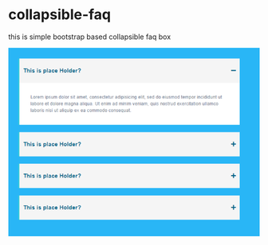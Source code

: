 # collapsible-faq
this is simple bootstrap based collapsible faq box

![ screenshot ](https://github.com/singhroshan1999/collapsible-faq/blob/master/screenshot.PNG)

